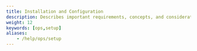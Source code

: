 ```yaml
---
title: Installation and Configuration
description: Describes important requirements, concepts, and considerations for installing and configuring Istio.
weight: 12
keywords: [ops,setup]
aliases:
    - /help/ops/setup
---
```

